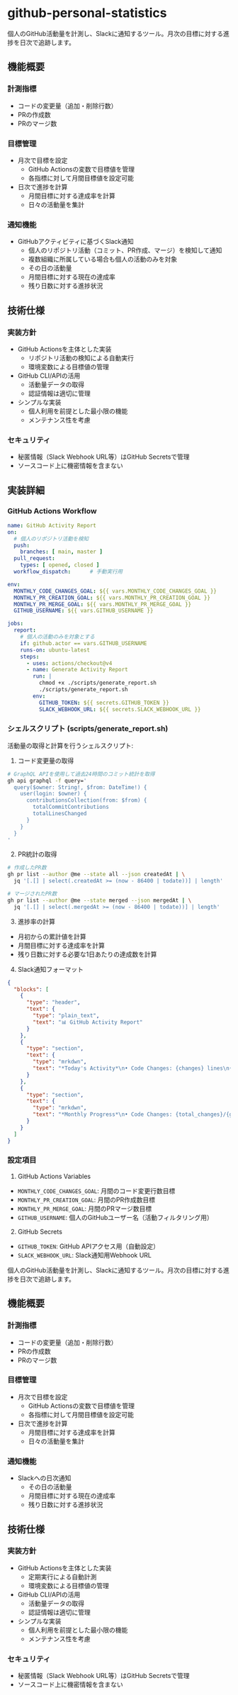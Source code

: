 # github-personal-statistics

個人のGitHub活動量を計測し、Slackに通知するツール。月次の目標に対する進捗を日次で追跡します。

## 機能概要

### 計測指標
- コードの変更量（追加・削除行数）
- PRの作成数
- PRのマージ数

### 目標管理
- 月次で目標を設定
  - GitHub Actionsの変数で目標値を管理
  - 各指標に対して月間目標値を設定可能
- 日次で進捗を計算
  - 月間目標に対する達成率を計算
  - 日々の活動量を集計

### 通知機能
- GitHubアクティビティに基づくSlack通知
  - 個人のリポジトリ活動（コミット、PR作成、マージ）を検知して通知
  - 複数組織に所属している場合も個人の活動のみを対象
  - その日の活動量
  - 月間目標に対する現在の達成率
  - 残り日数に対する進捗状況

## 技術仕様

### 実装方針
- GitHub Actionsを主体とした実装
  - リポジトリ活動の検知による自動実行
  - 環境変数による目標値の管理
- GitHub CLI/APIの活用
  - 活動量データの取得
  - 認証情報は適切に管理
- シンプルな実装
  - 個人利用を前提とした最小限の機能
  - メンテナンス性を考慮

### セキュリティ
- 秘匿情報（Slack Webhook URL等）はGitHub Secretsで管理
- ソースコード上に機密情報を含まない

## 実装詳細

### GitHub Actions Workflow

```yaml
name: GitHub Activity Report
on:
  # 個人のリポジトリ活動を検知
  push:
    branches: [ main, master ]
  pull_request:
    types: [ opened, closed ]
  workflow_dispatch:      # 手動実行用

env:
  MONTHLY_CODE_CHANGES_GOAL: ${{ vars.MONTHLY_CODE_CHANGES_GOAL }}
  MONTHLY_PR_CREATION_GOAL: ${{ vars.MONTHLY_PR_CREATION_GOAL }}
  MONTHLY_PR_MERGE_GOAL: ${{ vars.MONTHLY_PR_MERGE_GOAL }}
  GITHUB_USERNAME: ${{ vars.GITHUB_USERNAME }}

jobs:
  report:
    # 個人の活動のみを対象とする
    if: github.actor == vars.GITHUB_USERNAME
    runs-on: ubuntu-latest
    steps:
      - uses: actions/checkout@v4
      - name: Generate Activity Report
        run: |
          chmod +x ./scripts/generate_report.sh
          ./scripts/generate_report.sh
        env:
          GITHUB_TOKEN: ${{ secrets.GITHUB_TOKEN }}
          SLACK_WEBHOOK_URL: ${{ secrets.SLACK_WEBHOOK_URL }}
```

### シェルスクリプト (scripts/generate_report.sh)

活動量の取得と計算を行うシェルスクリプト:

1. コード変更量の取得
```bash
# GraphQL APIを使用して過去24時間のコミット統計を取得
gh api graphql -f query='
  query($owner: String!, $from: DateTime!) {
    user(login: $owner) {
      contributionsCollection(from: $from) {
        totalCommitContributions
        totalLinesChanged
      }
    }
  }
'
```

2. PR統計の取得
```bash
# 作成したPR数
gh pr list --author @me --state all --json createdAt | \
  jq '[.[] | select(.createdAt >= (now - 86400 | todate))] | length'

# マージされたPR数
gh pr list --author @me --state merged --json mergedAt | \
  jq '[.[] | select(.mergedAt >= (now - 86400 | todate))] | length'
```

3. 進捗率の計算
- 月初からの累計値を計算
- 月間目標に対する達成率を計算
- 残り日数に対する必要な1日あたりの達成数を計算

4. Slack通知フォーマット
```json
{
  "blocks": [
    {
      "type": "header",
      "text": {
        "type": "plain_text",
        "text": "📊 GitHub Activity Report"
      }
    },
    {
      "type": "section",
      "text": {
        "type": "mrkdwn",
        "text": "*Today's Activity*\n• Code Changes: {changes} lines\n• PRs Created: {created}\n• PRs Merged: {merged}"
      }
    },
    {
      "type": "section",
      "text": {
        "type": "mrkdwn",
        "text": "*Monthly Progress*\n• Code Changes: {total_changes}/{goal_changes} ({progress}%)\n• PRs Created: {total_created}/{goal_created} ({progress}%)\n• PRs Merged: {total_merged}/{goal_merged} ({progress}%)"
      }
    }
  ]
}
```

### 設定項目

1. GitHub Actions Variables
- `MONTHLY_CODE_CHANGES_GOAL`: 月間のコード変更行数目標
- `MONTHLY_PR_CREATION_GOAL`: 月間のPR作成数目標
- `MONTHLY_PR_MERGE_GOAL`: 月間のPRマージ数目標
- `GITHUB_USERNAME`: 個人のGitHubユーザー名（活動フィルタリング用）

2. GitHub Secrets
- `GITHUB_TOKEN`: GitHub APIアクセス用（自動設定）
- `SLACK_WEBHOOK_URL`: Slack通知用Webhook URL

個人のGitHub活動量を計測し、Slackに通知するツール。月次の目標に対する進捗を日次で追跡します。

## 機能概要

### 計測指標
- コードの変更量（追加・削除行数）
- PRの作成数
- PRのマージ数

### 目標管理
- 月次で目標を設定
  - GitHub Actionsの変数で目標値を管理
  - 各指標に対して月間目標値を設定可能
- 日次で進捗を計算
  - 月間目標に対する達成率を計算
  - 日々の活動量を集計

### 通知機能
- Slackへの日次通知
  - その日の活動量
  - 月間目標に対する現在の達成率
  - 残り日数に対する進捗状況

## 技術仕様

### 実装方針
- GitHub Actionsを主体とした実装
  - 定期実行による自動計測
  - 環境変数による目標値の管理
- GitHub CLI/APIの活用
  - 活動量データの取得
  - 認証情報は適切に管理
- シンプルな実装
  - 個人利用を前提とした最小限の機能
  - メンテナンス性を考慮

### セキュリティ
- 秘匿情報（Slack Webhook URL等）はGitHub Secretsで管理
- ソースコード上に機密情報を含まない
